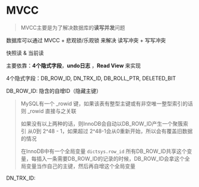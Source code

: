 # MVCC

> MVCC主要是为了解决数据库的**读写并发**问题

数据库可以通过 MVCC + 悲观锁/乐观锁 来解决 读写冲突 + 写写冲突

快照读 & 当前读

主要依靠：**4个隐式字段**，**undo日志** ，**Read View** 来实现

4个隐式字段：DB_ROW_ID, DN_TRX_ID, DB_ROLL_PTR, DELETED_BIT

DB_ROW_ID: 隐含的自增ID（隐藏主键）

> MySQL有一个 _rowid 键，如果该表有整型主键或有非空唯一整型索引的话则 _rowid 直接与之关联
>
> 如果没有以上两种的话，则InnoDB会自动以DB_ROW_ID产生一个聚簇索引 从0到 2^48 - 1，如果超过 2^48-1会从0重新开始，所以会有覆盖旧数据的情况
>
> 在InnoDB中有一个全局变量 `dictsys.row_id` 所有DB_ROW_ID共享这个变量，每插入一条需要DB_ROW_ID的记录的时候，DB_ROW_ID会拿这个全局变量当作自己的主键，然后再自增这个全局变量

DN_TRX_ID: 
